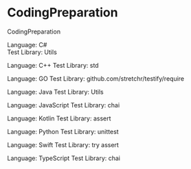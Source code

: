 # CodingPreparation
CodingPreparation


Language: C#  
Test Library: Utils

Language: C++
Test Library: std

Language: GO
Test Library: github.com/stretchr/testify/require

Language: Java
Test Library: Utils

Language: JavaScript
Test Library: chai

Language: Kotlin
Test Library: assert

Language: Python
Test Library: unittest

Language: Swift
Test Library: try assert

Language: TypeScript
Test Library: chai